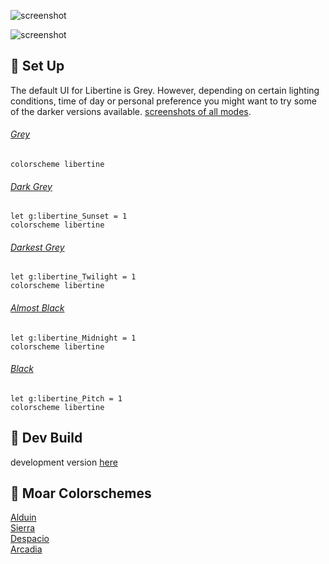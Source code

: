 ![screenshot](https://user-images.githubusercontent.com/11221489/33653196-166c4c88-da21-11e7-824a-152333d00c24.png)

![screenshot](https://user-images.githubusercontent.com/11221489/33653340-a833496e-da21-11e7-9b63-3111fe560a75.png)

:space_invader: Set Up
------
The default UI for Libertine is Grey. However, depending on certain lighting conditions, time of day or personal preference you might want to try some of the darker versions available. [screenshots of all modes](https://github.com/AlessandroYorba/Libertine/issues/1).

###### [Grey](https://user-images.githubusercontent.com/11221489/33653196-166c4c88-da21-11e7-824a-152333d00c24.png)
```
colorscheme libertine 
```

###### [Dark Grey](https://user-images.githubusercontent.com/11221489/33653243-4b9284c2-da21-11e7-9de0-c3b209d2565c.png)
```
let g:libertine_Sunset = 1
colorscheme libertine
```

###### [Darkest Grey](https://user-images.githubusercontent.com/11221489/33653269-6aab4dd0-da21-11e7-91d2-7d11614373eb.png)
```
let g:libertine_Twilight = 1
colorscheme libertine
```

###### [Almost Black](https://user-images.githubusercontent.com/11221489/33653312-8dbda67e-da21-11e7-8844-b5a1b3702f93.png)
```
let g:libertine_Midnight = 1
colorscheme libertine
```

###### [Black](https://user-images.githubusercontent.com/11221489/33653340-a833496e-da21-11e7-9b63-3111fe560a75.png)
```
let g:libertine_Pitch = 1
colorscheme libertine
```

:crescent_moon: Dev Build
----------------------------
development version [here](https://github.com/AlessandroYorba/Libertine/tree/nightly)

:octopus: Moar Colorschemes
-------
[Alduin](https://github.com/AlessandroYorba/Alduin)<br>
[Sierra](https://github.com/AlessandroYorba/Sierra)<br>
[Despacio](https://github.com/AlessandroYorba/Despacio)<br>
[Arcadia](https://github.com/AlessandroYorba/Arcadia)<br>

